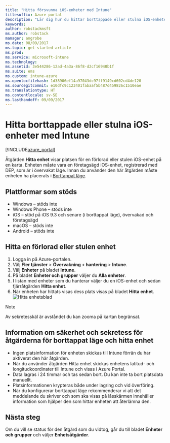 ```yaml
---
title: "Hitta försvunna iOS-enheter med Intune"
titlesuffix: Azure portal
description: "Lär dig hur du hittar borttappade eller stulna iOS-enheter med Intune.\""
keywords: 
author: robstackmsft
ms.author: robstack
manager: angrobe
ms.date: 08/09/2017
ms.topic: get-started-article
ms.prod: 
ms.service: microsoft-intune
ms.technology: 
ms.assetid: 3e544286-12ad-4a3a-86f8-d2cf16940b1f
ms.suite: ems
ms.custom: intune-azure
ms.openlocfilehash: 1d38906ef14a97043dc97ff9149cd602cd4de120
ms.sourcegitcommit: e10dfc9c123401fabaaf5b487d459826c1510eae
ms.translationtype: HT
ms.contentlocale: sv-SE
ms.lasthandoff: 09/09/2017
---
```

# <a name="locate-lost-or-stolen-ios-devices-with-intune"></a>Hitta borttappade eller stulna iOS-enheter med Intune


[!INCLUDE[azure_portal](./includes/azure_portal.md)]

Åtgärden **Hitta enhet** visar platsen för en förlorad eller stulen iOS-enhet på en karta. Enheten måste vara en företagsägd iOS-enhet, registrerad med DEP, som är i övervakat läge. Innan du använder den här åtgärden måste enheten ha placerats i [Borttappat läge](/intune-azure/manage-devices/lost-mode.md).

## <a name="supported-platforms"></a>Plattformar som stöds

- Windows – stöds inte
- Windows Phone – stöds inte
- iOS – stöd på iOS 9.3 och senare (i borttappat läge), övervakad och företagsägd
- macOS – stöds inte
- Android – stöds inte

## <a name="how-to-locate-a-lost-or-stolen-device"></a>Hitta en förlorad eller stulen enhet

1. Logga in på Azure-portalen.
2. Välj **Fler tjänster** > **Övervakning + hantering** > **Intune**.
3. Välj **Enheter** på bladet **Intune**.
4. På bladet **Enheter och grupper** väljer du **Alla enheter**.
5. I listan med enheter som du hanterar väljer du en iOS-enhet och sedan fjärråtgärden **Hitta enhet**.
6. När enheten har hittats visas dess plats visas på bladet **Hitta enhet**.
    ![Hitta enhetsblad](./media/locate-device.png)

>[!NOTE]
>Av sekretesskäl är avståndet du kan zooma på kartan begränsat.

## <a name="security-and-privacy-information-for-the-lost-mode-and-locate-device-actions"></a>Information om säkerhet och sekretess för åtgärderna för borttappat läge och hitta enhet
- Ingen platsinformation för enheten skickas till Intune förrän du har aktiverat den här åtgärden.
- När du använder åtgärden Hitta enhet skickas enhetens latitud- och longitudkoordinater till Intune och visas i Azure Portal.
- Data lagras i 24 timmar och tas sedan bort. Du kan inte ta bort platsdata manuellt.
- Platsinformationen krypteras både under lagring och vid överföring.
- När du konfigurerar borttappat läge rekommenderar vi att det meddelande du skriver och som ska visas på låsskärmen innehåller information som hjälper den som hittar enheten att återlämna den.


## <a name="next-steps"></a>Nästa steg

Om du vill se status för den åtgärd som du vidtog, går du till bladet **Enheter och grupper** och väljer **Enhetsåtgärder**.